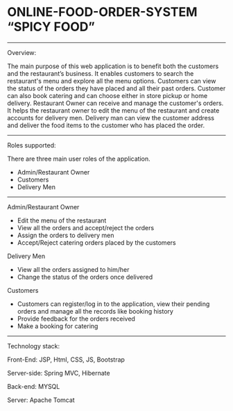 # ONLINE-FOOD-ORDER-SYSTEM “SPICY FOOD”
<hr>

Overview:

The main purpose of this web application is to benefit both the customers and the restaurant’s
business. It enables customers to search the restaurant's menu and explore all the menu options.
Customers can view the status of the orders they have placed and all their past orders. Customer
can also book catering and can choose either in store pickup or home delivery. Restaurant Owner
can receive and manage the customer's orders. It helps the restaurant owner to edit the menu of the
restaurant and create accounts for delivery men. Delivery man can view the customer address and
deliver the food items to the customer who has placed the order.

<hr>
Roles supported: 

There are three main user roles of the application.
<ul>
  <li>Admin/Restaurant Owner</li>
  <li>Customers</li>
  <li>Delivery Men</li>
</ul>
<hr>

Admin/Restaurant Owner
<ul>
  <li>Edit the menu of the restaurant</li>
  <li>View all the orders and accept/reject the orders</li>
  <li>Assign the orders to delivery men</li>
  <li>Accept/Reject catering orders placed by the customers</li>
</ul>	

Delivery Men
<ul>
  <li>View all the orders assigned to him/her</li>
  <li>Change the status of the orders once delivered</li>
</ul>	
Customers
<ul>
  <li>Customers can register/log in to the application, view their pending orders and manage all the records like booking history</li>
  <li>Provide feedback for the orders received</li>
  <li>Make a booking for catering</li>
</ul>		
<hr>
Technology stack:

Front-End: JSP, Html, CSS, JS, Bootstrap

Server-side: Spring MVC, Hibernate

Back-end: MYSQL

Server: Apache Tomcat


